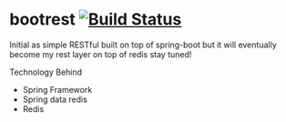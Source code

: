 bootrest [![Build Status](http://ci.3kalak.com/buildStatus/icon?job=BootRest)](http://ci.3kalak.com/job/BootRest/)
========

Initial as simple RESTful built on top of spring-boot but it will eventually become my rest layer on top of redis stay tuned!

Technology Behind
* Spring Framework
* Spring data redis
* Redis
